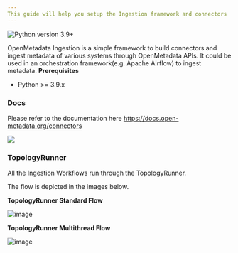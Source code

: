 ```yaml
---
This guide will help you setup the Ingestion framework and connectors
---
```


![Python version 3.9+](https://img.shields.io/badge/python-3.9%2B-blue)

OpenMetadata Ingestion is a simple framework to build connectors and ingest metadata of various systems through OpenMetadata APIs. It could be used in an orchestration framework(e.g. Apache Airflow) to ingest metadata.
**Prerequisites**

- Python &gt;= 3.9.x

### Docs

Please refer to the documentation here https://docs.open-metadata.org/connectors

<img referrerpolicy="no-referrer-when-downgrade" src="https://static.scarf.sh/a.png?x-pxid=c1a30c7c-6dc7-4928-95bf-6ee08ca6aa6a" />

### TopologyRunner

All the Ingestion Workflows run through the TopologyRunner.

The flow is depicted in the images below.

**TopologyRunner Standard Flow**

![image](../openmetadata-docs/images/v1.4/features/ingestion/workflows/metadata/multithreading/single-thread-flow.png)

**TopologyRunner Multithread Flow**

![image](../openmetadata-docs/images/v1.4/features/ingestion/workflows/metadata/multithreading/multi-thread-flow.png)
